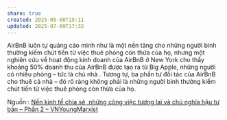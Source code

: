 ```yaml
---
share: true
created: 2025-05-08T15:11
updated: 2025-07-09T17:32
---
```

AirBnB luôn tự quảng cáo mình như là một nền tảng cho những người bình thường kiếm chút tiền từ việc thuê phòng còn thừa của họ, nhưng một nghiên cứu về hoạt động kinh doanh của AirBnB ở New York cho thấy khoảng 50% doanh thu của AirBnB được tạo ra từ Big Apple, những người có nhiều phòng – tức là chủ nhà . Tương tự, ba phần tư đối tác của AirBnB cho thuê cả nhà – đó rõ ràng không phải là những người bình thường kiếm chút tiền từ việc thuê phòng còn thừa của họ.

Nguồn:: [Nền kinh tế chia sẻ, những công việc tương lai và chủ nghĩa hậu tư bản – Phần 2 – VNYoungMarxist](https://vnmarxist.com/post-22.html)
